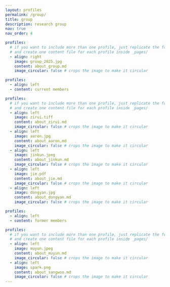 ```yaml
---
layout: profiles
permalink: /group/
title: group
description: research group
nav: true
nav_order: 4

profiles:
  # if you want to include more than one profile, just replicate the following block
  # and create one content file for each profile inside _pages/
  - align: right
    image: group_2025.jpg
    content: about_group.md
    image_circular: false # crops the image to make it circular

profiles:
  - align: left
  - content: current members

profiles:
  # if you want to include more than one profile, just replicate the following block
  # and create one content file for each profile inside _pages/
  - align: left
    image: zirui.tiff
    content: about_zirui.md
    image_circular: false # crops the image to make it circular
  - align: left
    image: aaron.jpg
    content: about_aaron.md
    image_circular: false # crops the image to make it circular
  - align: left
    image: jinkun.jpeg
    content: about_jinkun.md
    image_circular: false # crops the image to make it circular
  - align: left
    image: jie.pdf
    content: about_jie.md
    image_circular: false # crops the image to make it circular
  - align: left
    image: dongyan.jpg
    content: about_dongyan.md
    image_circular: false # crops the image to make it circular

profiles:
  - align: left
  - content: former members

profiles:
  # if you want to include more than one profile, just replicate the following block
  # and create one content file for each profile inside _pages/
  - align: left
    image: muyun.jpeg
    content: about_muyun.md
    image_circular: false # crops the image to make it circular
  - align: left
    image: spark.png
    content: about_sangwoo.md
    image_circular: false # crops the image to make it circular
---
```

